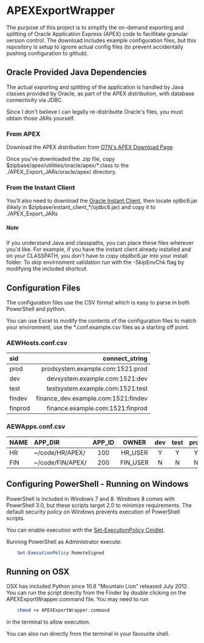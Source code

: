 # APEXExportWrapper
The purpose of this project is to simplify the on-demand exporting
and splitting of Oracle Application Express (APEX) code to facillitate
granular version control. The download includes example configuration files,
but this repository is setup to ignore actual config files (to prevent accidentally 
pushing configuration to github).

## Oracle Provided Java Dependencies
The actual exporting and splitting of the application is handled by
Java classes provided by Oracle, as part of the APEX distribution,
with database connectivity via JDBC.

Since I don't believe I can legally re-distributte Oracle's files, you
must obtain those JARs yourself.

### From APEX
Download the APEX distribution from 
[OTN's APEX Download Page](http://www.oracle.com/technetwork/developer-tools/apex/downloads/index.html?ssSourceSiteId=otnru)

Once you've downloaded the .zip file, copy $zipbase/apex/utilities/oracle/apex/\*.class
to the ./APEX\_Export\_JARs/oracle/apex/ directory.

### From the Instant Client
You'll also need to download the 
[Oracle Instant Client](http://www.oracle.com/technetwork/database/features/instant-client/index-097480.html),
then locate ojdbc6.jar (likely in $zipbase/instant\_client_\*/ojdbc6.jar) and copy it to ./APEX\_Export\_JARs

##### Note
If you understand Java and classpaths, you can place these files wherever you'd like.  For example, if you
have the instant client already installed and on your CLASSPATH, you don't have to copy objdbc6.jar into
your install folder.  To skip envirnoment validation run with the -SkipEnvChk flag by modifying the included shortcut.

## Configuration Files
The configuration files use the CSV format which is easy to parse in both PowerShell and python.  

You can use Excel to modify the contents of the configuration files to match your environment, use the
\*.conf.example.csv files as a starting off point.

### AEWHosts.conf.csv

sid 	| connect\_string
:------ | -------------:
prod	| prodsystem.example.com:1521:prod
dev		| devsystem.example.com:1521:dev
test	| testsystem.example.com:1521:test
findev	| finance\_dev.example.com:1521:findev
finprod	| finance.example.com:1521:finprod

### AEWApps.conf.csv

NAME	| APP\_DIR	| APP\_ID	| OWNER	| dev	| test	| prod	| findev	| finprod	|
:-------|:----------|:---------:|:-----:|:-----:|:-----:|:-----:|:---------:|:---------:|
HR|~/code/HR/APEX/|100|HR\_USER|Y|Y|Y|N|N
FIN|~/code/FIN/APEX/|200|FIN\_USER|N|N|N|Y|Y

## Configuring PowerShell - Running on Windows
PowerShell is included in Windows 7 and 8.  Windows 8 comes with PowerShell 3.0, but these
scripts target 2.0 to minimize requirements.  The default security policy on Windows prevents
execution of PowerShell scripts.

You can enable execution with the
[Set-ExecutionPolicy Cmdlet](http://technet.microsoft.com/en-us/library/ee176961.aspx).

Running PowerShell as Administrator execute:
```powershell
	Set-ExecutionPolicy RemoteSigned
```

## Running on OSX
OSX has included Python since 10.8 "Mountain Lion" released July 2012. You can run the script directly
from the Finder by double clicking on the APEXExportWrapper.command file. You may need to run 
```bash
	chmod +x APEXExportWrapper.command
```

in the terminal to allow execution.

You can also run directly from the terminal in your favourite shell.